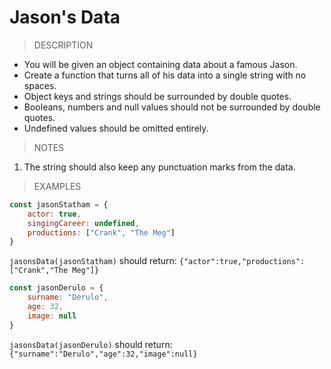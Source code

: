 # Jason's Data

> DESCRIPTION

- You will be given an object containing data about a famous Jason.
- Create a function that turns all of his data into a single string with no spaces.
- Object keys and strings should be surrounded by double quotes.
- Booleans, numbers and null values should not be surrounded by double quotes.
- Undefined values should be omitted entirely.

> NOTES

1. The string should also keep any punctuation marks from the data.

> EXAMPLES

```js
const jasonStatham = {
    actor: true,
    singingCareer: undefined,
    productions: ["Crank", "The Meg"]
}
```

`jasonsData(jasonStatham)` should return: `{"actor":true,"productions":["Crank","The Meg"]}`

```js
const jasonDerulo = {
    surname: "Derulo",
    age: 32,
    image: null
}
```

`jasonsData(jasonDerulo)` should return: `{"surname":"Derulo","age":32,"image":null}`
